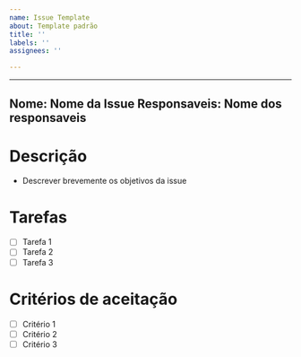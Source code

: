 ```yaml
---
name: Issue Template
about: Template padrão
title: ''
labels: ''
assignees: ''

---
```


---
Nome: Nome da Issue
Responsaveis: Nome dos responsaveis
---

# Descrição
* Descrever brevemente os objetivos da issue

# Tarefas
- [ ] Tarefa 1
- [ ] Tarefa 2
- [ ] Tarefa 3

# Critérios de aceitação
- [ ] Critério 1
- [ ] Critério 2
- [ ] Critério 3

